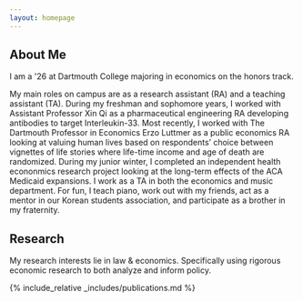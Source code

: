 ```yaml
---
layout: homepage
---
```


## About Me
I am a '26 at Dartmouth College majoring in economics on the honors track.

My main roles on campus are as a research assistant (RA) and a teaching assistant (TA).  During my freshman and sophomore years, I worked with Assistant Professor Xin Qi as a pharmaceutical engineering RA developing antibodies to target Interleukin-33. Most recently, I worked with The Dartmouth Professor in Economics Erzo Luttmer as a public economics RA looking at valuing human lives based on respondents’ choice between vignettes of life stories where life-time income and age of death are randomized.  During my junior winter, I completed an independent health econonmics research project looking at the long-term effects of the ACA Medicaid expansions. I work as a TA in both the economics and music department.  For fun, I teach piano, work out with my friends, act as a mentor in our Korean students association, and participate as a brother in my fraternity.

## Research
My research interests lie in law & economics.  Specifically using rigorous economic research to both analyze and inform policy.

{% include_relative _includes/publications.md %}

